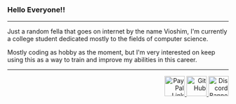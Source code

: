 ### Hello Everyone!!
---
Just a random fella that goes on internet by the name Vioshim, I'm currently a college student dedicated mostly to the fields of computer science.

Mostly coding as hobby as the moment, but I'm very interested on keep using this as a way to train and improve my abilities in this career.

---

<p align="right">
  <a href='https://paypal.me/Kranjim' target='_blank'>
    <img height='35' style='border:0px;height:46px;' src='https://img.shields.io/badge/PayPal-00457C?style=for-the-badge&logo=paypal&logoColor=white' border='0' alt='PayPal Link' />
  </a>
  <a href='https://github.com/Vioshim' target='_blank'>
    <img height='35' style='border:0px;height:46px;' src='https://img.shields.io/badge/GitHub-100000?style=for-the-badge&logo=github&logoColor=white' border='0' alt='GitHub' />
  </a>
  <a href='https://discord.gg/wWEfXeu6jW' target='_blank'>
    <img height='35' style='border:0px;height:46px;' src="https://img.shields.io/badge/Discord-5865F2?style=for-the-badge&logo=discord&logoColor=white" alt="Discord Banner"/>
  </a>
</p>
